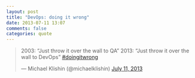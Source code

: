 ```yaml
---
layout: post
title: "DevOps: doing it wrong"
date: 2013-07-11 13:07
comments: false
categories: quote
---
```


<blockquote class="twitter-tweet"><p>2003: “Just throw it over the wall to QA”&#10;2013: “Just throw it over the wall to  DevOps”&#10;&#10;<a href="https://twitter.com/search?q=%23doingitwrong&amp;src=hash">#doingitwrong</a></p>&mdash; Michael Klishin (@michaelklishin) <a href="https://twitter.com/michaelklishin/statuses/355281747950309377">July 11, 2013</a></blockquote>
<script async src="//platform.twitter.com/widgets.js" charset="utf-8"></script>
